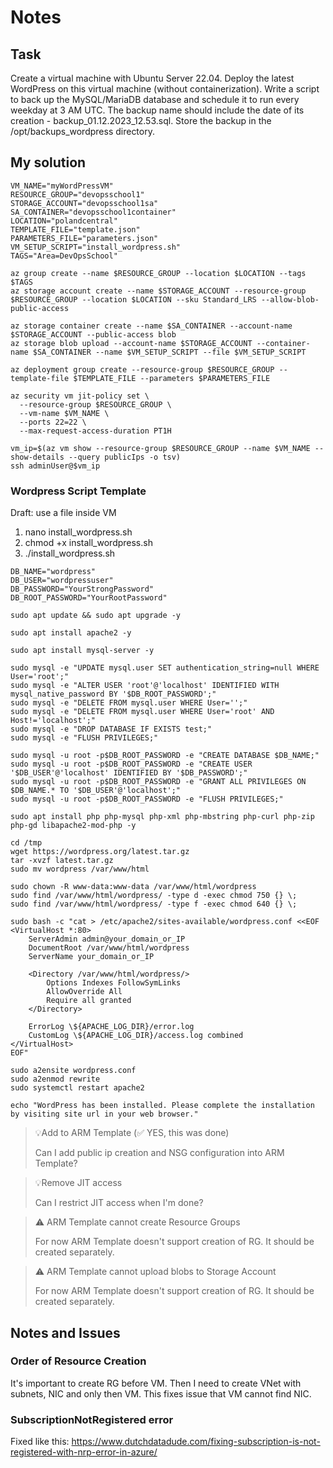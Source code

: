# Notes

## Task

Create a virtual machine with Ubuntu Server 22.04. 
Deploy the latest WordPress on this virtual machine (without containerization). 
Write a script to back up the MySQL/MariaDB database and schedule it to run every weekday at 3 AM UTC. 
The backup name should include the date of its creation - backup_01.12.2023_12.53.sql. 
 Store the backup in the /opt/backups_wordpress directory.	

## My solution

```
VM_NAME="myWordPressVM"
RESOURCE_GROUP="devopsschool1"
STORAGE_ACCOUNT="devopsschool1sa"
SA_CONTAINER="devopsschool1container"
LOCATION="polandcentral"
TEMPLATE_FILE="template.json"
PARAMETERS_FILE="parameters.json"
VM_SETUP_SCRIPT="install_wordpress.sh"
TAGS="Area=DevOpsSchool"

az group create --name $RESOURCE_GROUP --location $LOCATION --tags $TAGS
az storage account create --name $STORAGE_ACCOUNT --resource-group $RESOURCE_GROUP --location $LOCATION --sku Standard_LRS --allow-blob-public-access

az storage container create --name $SA_CONTAINER --account-name $STORAGE_ACCOUNT --public-access blob
az storage blob upload --account-name $STORAGE_ACCOUNT --container-name $SA_CONTAINER --name $VM_SETUP_SCRIPT --file $VM_SETUP_SCRIPT

az deployment group create --resource-group $RESOURCE_GROUP --template-file $TEMPLATE_FILE --parameters $PARAMETERS_FILE

az security vm jit-policy set \
  --resource-group $RESOURCE_GROUP \
  --vm-name $VM_NAME \
  --ports 22=22 \
  --max-request-access-duration PT1H

vm_ip=$(az vm show --resource-group $RESOURCE_GROUP --name $VM_NAME --show-details --query publicIps -o tsv)
ssh adminUser@$vm_ip

```

### Wordpress Script Template

Draft: use a file inside VM

1. nano install_wordpress.sh
2. chmod +x install_wordpress.sh
3. ./install_wordpress.sh

```
DB_NAME="wordpress"
DB_USER="wordpressuser"
DB_PASSWORD="YourStrongPassword"
DB_ROOT_PASSWORD="YourRootPassword"

sudo apt update && sudo apt upgrade -y

sudo apt install apache2 -y

sudo apt install mysql-server -y

sudo mysql -e "UPDATE mysql.user SET authentication_string=null WHERE User='root';"
sudo mysql -e "ALTER USER 'root'@'localhost' IDENTIFIED WITH mysql_native_password BY '$DB_ROOT_PASSWORD';"
sudo mysql -e "DELETE FROM mysql.user WHERE User='';"
sudo mysql -e "DELETE FROM mysql.user WHERE User='root' AND Host!='localhost';"
sudo mysql -e "DROP DATABASE IF EXISTS test;"
sudo mysql -e "FLUSH PRIVILEGES;"

sudo mysql -u root -p$DB_ROOT_PASSWORD -e "CREATE DATABASE $DB_NAME;"
sudo mysql -u root -p$DB_ROOT_PASSWORD -e "CREATE USER '$DB_USER'@'localhost' IDENTIFIED BY '$DB_PASSWORD';"
sudo mysql -u root -p$DB_ROOT_PASSWORD -e "GRANT ALL PRIVILEGES ON $DB_NAME.* TO '$DB_USER'@'localhost';"
sudo mysql -u root -p$DB_ROOT_PASSWORD -e "FLUSH PRIVILEGES;"

sudo apt install php php-mysql php-xml php-mbstring php-curl php-zip php-gd libapache2-mod-php -y

cd /tmp
wget https://wordpress.org/latest.tar.gz
tar -xvzf latest.tar.gz
sudo mv wordpress /var/www/html

sudo chown -R www-data:www-data /var/www/html/wordpress
sudo find /var/www/html/wordpress/ -type d -exec chmod 750 {} \;
sudo find /var/www/html/wordpress/ -type f -exec chmod 640 {} \;

sudo bash -c "cat > /etc/apache2/sites-available/wordpress.conf <<EOF
<VirtualHost *:80>
    ServerAdmin admin@your_domain_or_IP
    DocumentRoot /var/www/html/wordpress
    ServerName your_domain_or_IP

    <Directory /var/www/html/wordpress/>
        Options Indexes FollowSymLinks
        AllowOverride All
        Require all granted
    </Directory>

    ErrorLog \${APACHE_LOG_DIR}/error.log
    CustomLog \${APACHE_LOG_DIR}/access.log combined
</VirtualHost>
EOF"

sudo a2ensite wordpress.conf
sudo a2enmod rewrite
sudo systemctl restart apache2

echo "WordPress has been installed. Please complete the installation by visiting site url in your web browser."

```




> 💡Add to ARM Template (✅ YES, this was done)
> 
> Can I add public ip creation and NSG configuration into ARM Template?

> 💡Remove JIT access
> 
> Can I restrict JIT access when I'm done?

> ⚠️ ARM Template cannot create Resource Groups
>
> For now ARM Template doesn't support creation of RG. It should be created separately.

> ⚠️ ARM Template cannot upload blobs to Storage Account
>
> For now ARM Template doesn't support creation of RG. It should be created separately.

## Notes and Issues

### Order of Resource Creation
It's important to create RG before VM. Then I need to create VNet with subnets, NIC and only then VM. This fixes issue that VM cannot find NIC.

### SubscriptionNotRegistered error
Fixed like this:
https://www.dutchdatadude.com/fixing-subscription-is-not-registered-with-nrp-error-in-azure/

